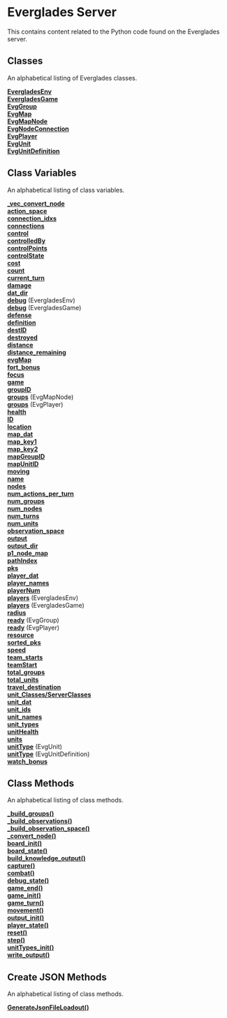 # Everglades Server
This contains content related to the Python code found on the Everglades server.

## Classes
An alphabetical listing of Everglades classes.

[**EvergladesEnv**](./Classes/ServerClasses/EvergladesEnv.md)  
[**EvergladesGame**](./Classes/ServerClasses/EvergladesGame.md)  
[**EvgGroup**](./Classes/ServerClasses/EvgGroup.md)  
[**EvgMap**](./Classes/ServerClasses/EvgMap.md)  
[**EvgMapNode**](./Classes/ServerClasses/EvgMapNode.md)  
[**EvgNodeConnection**](./Classes/ServerClasses/EvgNodeConnection.md)  
[**EvgPlayer**](./Classes/ServerClasses/EvgPlayer.md)  
[**EvgUnit**](./Classes/ServerClasses/EvgUnit.md)  
[**EvgUnitDefinition**](./Classes/ServerClasses/EvgUnitDefinition.md)  

## Class Variables
An alphabetical listing of class variables.

[**_vec_convert_node**](./Classes/ServerClasses/EvergladesGame.md)  
[**action_space**](./Classes/ServerClasses/EvergladesEnv.md)  
[**connection_idxs**](./Classes/ServerClasses/EvgMapNode.md)  
[**connections**](./Classes/ServerClasses/EvgMapNode.md)  
[**control**](./Classes/ServerClasses/EvgUnitDefinition.md)  
[**controlledBy**](./Classes/ServerClasses/EvgMapNode.md)  
[**controlPoints**](./Classes/ServerClasses/EvgMapNode.md)  
[**controlState**](./Classes/ServerClasses/EvgMapNode.md)   
[**cost**](./Classes/ServerClasses/EvgUnitDefinition.md)  
[**count**](./Classes/ServerClasses/EvgUnit.md)  
[**current_turn**](./Classes/ServerClasses/EvergladesGame.md)  
[**damage**](./Classes/ServerClasses/EvgUnitDefinition.md)  
[**dat_dir**](./Classes/ServerClasses/EvergladesGame.md)  
[**debug**](./Classes/ServerClasses/EvergladesEnv.md) (EvergladesEnv)  
[**debug**](./Classes/ServerClasses/EvergladesGame.md) (EvergladesGame)  
[**defense**](./Classes/ServerClasses/EvgMapNode.md)  
[**definition**](./Classes/ServerClasses/EvgUnit.md)  
[**destID**](./Classes/ServerClasses/EvgNodeConnection.md)  
[**destroyed**](./Classes/ServerClasses/EvgGroup.md)  
[**distance**](./Classes/ServerClasses/EvgNodeConnection.md)  
[**distance_remaining**](./Classes/ServerClasses/EvgGroup.md)  
[**evgMap**](./Classes/ServerClasses/EvergladesGame.md)  
[**fort_bonus**](./Classes/ServerClasses/EvergladesGame.md)  
[**focus**](./Classes/ServerClasses/EvergladesGame.md)  
[**game**](./Classes/ServerClasses/EvergladesEnv.md)  
[**groupID**](./Classes/ServerClasses/EvgGroup.md)  
[**groups**](./Classes/ServerClasses/EvgMapNode.md) (EvgMapNode)  
[**groups**](./Classes/ServerClasses/EvgPlayer.md) (EvgPlayer)  
[**health**](./Classes/ServerClasses/EvgUnitDefinition.md)  
[**ID**](./Classes/ServerClasses/EvgMapNode.md)  
[**location**](./Classes/ServerClasses/EvgGroup.md)  
[**map_dat**](./Classes/ServerClasses/EvergladesGame.md)  
[**map_key1**](./Classes/ServerClasses/EvergladesGame.md)  
[**map_key2**](./Classes/ServerClasses/EvergladesGame.md)  
[**mapGroupID**](./Classes/ServerClasses/EvgGroup.md)  
[**mapUnitID**](./Classes/ServerClasses/EvgGroup.md)  
[**moving**](./Classes/ServerClasses/EvgGroup.md)  
[**name**](./Classes/ServerClasses/EvgMap.md)  
[**nodes**](./Classes/ServerClasses/EvgMap.md)  
[**num_actions_per_turn**](./Classes/ServerClasses/EvergladesEnv.md)  
[**num_groups**](./Classes/ServerClasses/EvergladesEnv.md)  
[**num_nodes**](./Classes/ServerClasses/EvergladesEnv.md)  
[**num_turns**](./Classes/ServerClasses/EvergladesEnv.md)    
[**num_units**](./Classes/ServerClasses/EvergladesEnv.md)  
[**observation_space**](./Classes/ServerClasses/EvergladesEnv.md)  
[**output**](./Classes/ServerClasses/EvergladesGame.md)  
[**output_dir**](./Classes/ServerClasses/EvergladesGame.md)  
[**p1_node_map**](./Classes/ServerClasses/EvergladesGame.md)  
[**pathIndex**](./Classes/ServerClasses/EvgGroup.md)  
[**pks**](./Classes/ServerClasses/EvergladesEnv.md)  
[**player_dat**](./Classes/ServerClasses/EvergladesEnv.md)  
[**player_names**](./Classes/ServerClasses/EvergladesGame.md)   
[**playerNum**](./Classes/ServerClasses/EvgPlayer.md)  
[**players**](./Classes/ServerClasses/EvergladesEnv.md) (EvergladesEnv)  
[**players**](./Classes/ServerClasses/EvergladesGame.md) (EvergladesGame)  
[**radius**](./Classes/ServerClasses/EvgMapNode.md)  
[**ready**](./Classes/ServerClasses/EvgGroup.md) (EvgGroup)  
[**ready**](./Classes/ServerClasses/EvgPlayer.md) (EvgPlayer)  
[**resource**](./Classes/ServerClasses/EvgMapNode.md)  
[**sorted_pks**](./Classes/ServerClasses/EvergladesEnv.md)  
[**speed**](./Classes/ServerClasses/EvgUnitDefinition.md)  
[**team_starts**](./Classes/ServerClasses/EvergladesGame.md)  
[**teamStart**](./Classes/ServerClasses/EvgMapNode.md)  
[**total_groups**](./Classes/ServerClasses/EvergladesGame.md)  
[**total_units**](./Classes/ServerClasses/EvergladesGame.md)  
[**travel_destination**](./Classes/ServerClasses/EvgGroup.md)  
[**unit_Classes/ServerClasses**](./Classes/ServerClasses/EvergladesEnv.md)  
[**unit_dat**](./Classes/ServerClasses/EvergladesGame.md)  
[**unit_ids**](./Classes/ServerClasses/EvergladesGame.md)  
[**unit_names**](./Classes/ServerClasses/EvergladesGame.md)  
[**unit_types**](./Classes/ServerClasses/EvergladesGame.md)  
[**unitHealth**](./Classes/ServerClasses/EvgUnit.md)  
[**units**](./Classes/ServerClasses/EvgGroup.md)  
[**unitType**](./Classes/ServerClasses/EvgUnit.md) (EvgUnit)  
[**unitType**](./Classes/ServerClasses/EvgUnitDefinition.md) (EvgUnitDefinition)  
[**watch_bonus**](./Classes/ServerClasses/EvergladesGame.md)  

## Class Methods
An alphabetical listing of class methods.

[**_build_groups()**](./Methods/ServerMethods/_build_groups().md)  
[**_build_observations()**](./Methods/ServerMethods/_build_observations().md)  
[**_build_observation_space()**](./Methods/ServerMethods/_build_observation_space().md)  
[**_convert_node()**](./Methods/ServerMethods/_convert_node().md)  
[**board_init()**](./Methods/ServerMethods/board_init().md)  
[**board_state()**](./Methods/ServerMethods/board_state().md)  
[**build_knowledge_output()**](./Methods/ServerMethods/build_knowledge_output().md)  
[**capture()**](./Methods/ServerMethods/capture().md)  
[**combat()**](./Methods/ServerMethods/combat().md)  
[**debug_state()**](./Methods/ServerMethods/debug_state().md)  
[**game_end()**](./Methods/ServerMethods/game_end().md)  
[**game_init()**](./Methods/ServerMethods/game_init().md)  
[**game_turn()**](./Methods/ServerMethods/game_turn().md)  
[**movement()**](./Methods/ServerMethods/movement().md)  
[**output_init()**](./Methods/ServerMethods/output_init().md)  
[**player_state()**](./Methods/ServerMethods/player_state().md)  
[**reset()**](./Methods/ServerMethods/reset().md)  
[**step()**](./Methods/ServerMethods/step().md)  
[**unitTypes_init()**](./Methods/ServerMethods/unitTypes_init().md)  
[**write_output()**](./Methods/ServerMethods/write_output().md)  


## Create JSON Methods
An alphabetical listing of class methods.

[**GenerateJsonFileLoadout()**](./Methods/ServerMethods/CreateJSONMethods/GenerateJsonFileLoadout().md)  

